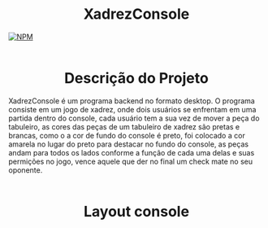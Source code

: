 <h1 align="center">
XadrezConsole
</h1>

[![NPM](https://img.shields.io/npm/l/react)](https://github.com/RonaldoCesar28/XadrezConsole/blob/main/License)
<br></br>

<h1 align="center">
Descrição do Projeto
</h1>

XadrezConsole é um programa backend no formato desktop.
O programa consiste em um jogo de xadrez, onde dois usuários se enfrentam em uma partida dentro do console, cada usuário tem a sua vez de mover a peça do tabuleiro, as cores das peças de um tabuleiro de xadrez são pretas e brancas, como o a cor de fundo do console é preto, foi colocado a cor amarela no lugar do preto para destacar no fundo do console, as peças andam para todos os lados conforme a função de cada uma delas e suas permições no jogo, vence aquele que der no final um check mate no seu oponente. <br></br>

<h1 align="center">
Layout console
</h1>
